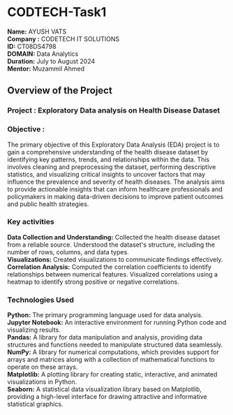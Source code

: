 # CODTECH-Task1

**Name:** AYUSH VATS<br>
**Company :** CODETECH IT SOLUTIONS <br>
**ID:** CT08DS4798<br>
**DOMAIN:** Data Analytics<br>
**Duration:** July to August 2024<br>
**Mentor:** Muzammil Ahmed<br>

## Overview of the Project<br>

### Project : Exploratory Data analysis on Health Disease Dataset<br>

### Objective : <br>
The primary objective of this Exploratory Data Analysis (EDA) project is to gain a comprehensive understanding of the health disease dataset by identifying key patterns, trends, and relationships within the data. This involves cleaning and preprocessing the dataset, performing descriptive statistics, and visualizing critical insights to uncover factors that may influence the prevalence and severity of health diseases. The analysis aims to provide actionable insights that can inform healthcare professionals and policymakers in making data-driven decisions to improve patient outcomes and public health strategies.<br>

### Key activities<br>
**Data Collection and Understanding:** Collected the health disease dataset from a reliable source. Understood the dataset's structure, including the number of rows, columns, and data types.<br>
**Visualizations:** Created visualizations to communicate findings effectively.<br>
**Correlation Analysis:** Computed the correlation coefficients to identify relationships between numerical features. Visualized correlations using a heatmap to identify strong positive or negative correlations.<br>

### Technologies Used<br>
**Python:** The primary programming language used for data analysis.<br>
**Jupyter Notebook:** An interactive environment for running Python code and visualizing results.<br>
**Pandas:** A library for data manipulation and analysis, providing data structures and functions needed to manipulate structured data seamlessly.<br>
**NumPy:** A library for numerical computations, which provides support for arrays and matrices along with a collection of mathematical functions to operate on these arrays.<br>
**Matplotlib:** A plotting library for creating static, interactive, and animated visualizations in Python.<br>
**Seaborn:** A statistical data visualization library based on Matplotlib, providing a high-level interface for drawing attractive and informative statistical graphics.<br>




